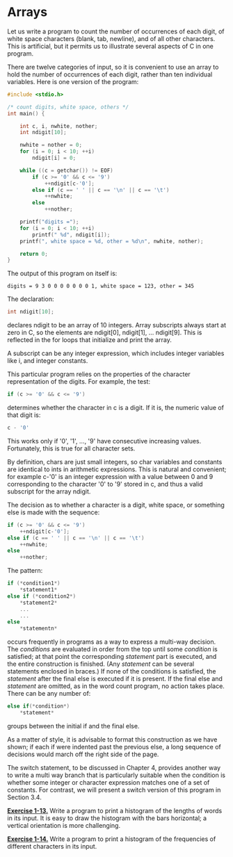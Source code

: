 # Arrays

Let us write a program to count the number of occurrences of each digit, of white space characters (blank, tab, newline), and of all other characters. This is artificial, but it permits us to illustrate several aspects of C in one program.

There are twelve categories of input, so it is convenient to use an array to hold the number of occurrences of each digit, rather than ten individual variables. Here is one version of the program:

```c
#include <stdio.h> 

/* count digits, white space, others */ 
int main() { 

    int c, i, nwhite, nother; 
    int ndigit[10]; 

    nwhite = nother = 0; 
    for (i = 0; i < 10; ++i) 
        ndigit[i] = 0; 

    while ((c = getchar()) != EOF) 
        if (c >= '0' && c <= '9') 
            ++ndigit[c-'0']; 
        else if (c == ' ' || c == '\n' || c == '\t') 
            ++nwhite; 
        else 
            ++nother; 

    printf("digits ="); 
    for (i = 0; i < 10; ++i) 
        printf(" %d", ndigit[i]); 
    printf(", white space = %d, other = %d\n", nwhite, nother); 

    return 0;
}
```

The output of this program on itself is:

```
digits = 9 3 0 0 0 0 0 0 0 1, white space = 123, other = 345 
```

The declaration:

```c
int ndigit[10];
```

declares ndigit to be an array of 10 integers. Array subscripts always start at zero in C, so the elements are ndigit[0], ndigit[1], ... ndigit[9]. This is reflected in the for loops that initialize and print the array.

A subscript can be any integer expression, which includes integer variables like i, and integer constants.

This particular program relies on the properties of the character representation of the digits. For example, the test:


```c
if (c >= '0' && c <= '9')
```

determines whether the character in c is a digit. If it is, the numeric value of that digit is:

```c
c - '0'
```

This works only if '0', '1', ..., '9' have consecutive increasing values. Fortunately, this is true for all character sets.

By definition, chars are just small integers, so char variables and constants are identical to ints in arithmetic expressions. This is natural and convenient; for example c-'0' is an integer expression with a value between 0 and 9 corresponding to the character '0' to '9' stored in c, and thus a valid subscript for the array ndigit.

The decision as to whether a character is a digit, white space, or something else is made with the sequence:

```c
if (c >= '0' && c <= '9') 
    ++ndigit[c-'0']; 
else if (c == ' ' || c == '\n' || c == '\t') 
    ++nwhite; 
else 
    ++nother; 
```

The pattern:

```c
if (*condition1*) 
    *statement1* 
else if (*condition2*) 
    *statement2* 
    ...
    ... 
else
    *statementn*
```

occurs frequently in programs as a way to express a multi-way decision. The *conditions* are evaluated in order from the top until some *condition* is satisfied; at that point the corresponding *statement* part is executed, and the entire construction is finished. (Any *statement* can be several statements enclosed in braces.) If none of the conditions is satisfied, the *statement* after the final else is executed if it is present. If the final else and *statement* are omitted, as in the word count program, no action takes place. There can be any number of:

```c
else if(*condition*) 
    *statement*
```

groups between the initial if and the final else.

As a matter of style, it is advisable to format this construction as we have shown; if each if were indented past the previous else, a long sequence of decisions would march off the right side of the page.

The switch statement, to be discussed in Chapter 4, provides another way to write a multi way branch that is particularly suitable when the condition is whether some integer or character expression matches one of a set of constants. For contrast, we will present a switch version of this program in Section 3.4.

[**Exercise 1-13.**](../Solutions/Chapter1/E1-13.md) Write a program to print a histogram of the lengths of words in its input. It is easy to draw the histogram with the bars horizontal; a vertical orientation is more challenging.

[**Exercise 1-14.**](../Solutions/Chapter1/E1-14.md) Write a program to print a histogram of the frequencies of different characters in its input.